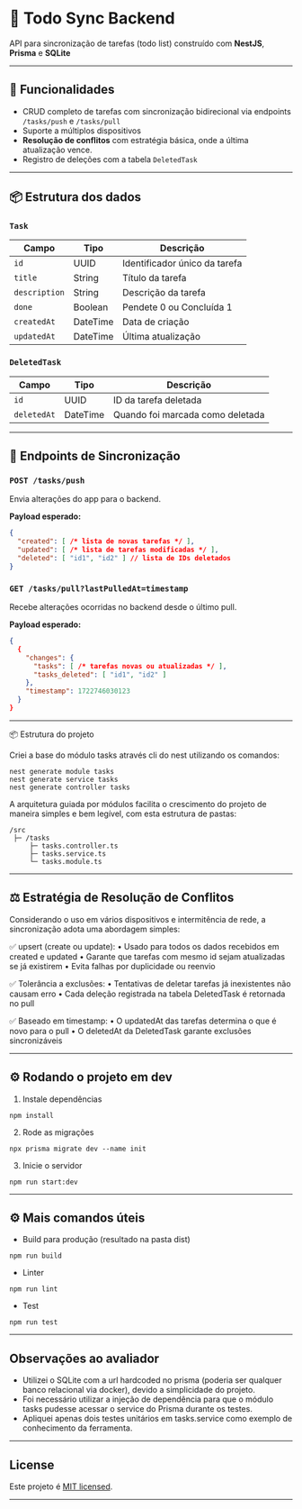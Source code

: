 # 📝 Todo Sync Backend

API para sincronização de tarefas (todo list) construído com **NestJS**, **Prisma** e **SQLite**

---

## 🚀 Funcionalidades

- CRUD completo de tarefas com sincronização bidirecional via endpoints `/tasks/push` e `/tasks/pull`
- Suporte a múltiplos dispositivos
- **Resolução de conflitos** com estratégia básica, onde a última atualização vence.
- Registro de deleções com a tabela `DeletedTask`

---

## 📦 Estrutura dos dados

### `Task`
| Campo        | Tipo     | Descrição                       |
|--------------|----------|---------------------------------|
| `id`         | UUID     | Identificador único da tarefa   |
| `title`      | String   | Título da tarefa                |
| `description`| String   | Descrição da tarefa             |
| `done`       | Boolean  | Pendete 0 ou Concluída 1        |
| `createdAt`  | DateTime | Data de criação                 |
| `updatedAt`  | DateTime | Última atualização              |

### `DeletedTask`
| Campo       | Tipo     | Descrição                       |
|-------------|----------|---------------------------------|
| `id`        | UUID     | ID da tarefa deletada           |
| `deletedAt` | DateTime | Quando foi marcada como deletada|

---

## 🔄 Endpoints de Sincronização

### `POST /tasks/push`

Envia alterações do app para o backend.

**Payload esperado:**
```json
{
  "created": [ /* lista de novas tarefas */ ],
  "updated": [ /* lista de tarefas modificadas */ ],
  "deleted": [ "id1", "id2" ] // lista de IDs deletados
}
```

### `GET /tasks/pull?lastPulledAt=timestamp`

Recebe alterações ocorridas no backend desde o último pull.

**Payload esperado:**
```json
{
  {
    "changes": {
      "tasks": [ /* tarefas novas ou atualizadas */ ],
      "tasks_deleted": [ "id1", "id2" ]
    },
    "timestamp": 1722746030123
  }
}
```

---

📦 Estrutura do projeto

Criei a base do módulo tasks através cli do nest utilizando os comandos:

```
nest generate module tasks
nest generate service tasks
nest generate controller tasks
```

A arquitetura guiada por módulos facilita o crescimento do projeto de maneira simples e bem legível, com esta estrutura de pastas:
```
/src
 ├─ /tasks
     ├─ tasks.controller.ts
     ├─ tasks.service.ts
     └─ tasks.module.ts
```

---

## ⚖️ Estratégia de Resolução de Conflitos

Considerando o uso em vários dispositivos e intermitência de rede, a sincronização adota uma abordagem simples:

✅ upsert (create ou update):
	•	Usado para todos os dados recebidos em created e updated
	•	Garante que tarefas com mesmo id sejam atualizadas se já existirem
	•	Evita falhas por duplicidade ou reenvio

✅ Tolerância a exclusões:
	•	Tentativas de deletar tarefas já inexistentes não causam erro
	•	Cada deleção registrada na tabela DeletedTask é retornada no pull

✅ Baseado em timestamp:
	•	O updatedAt das tarefas determina o que é novo para o pull
	•	O deletedAt da DeletedTask garante exclusões sincronizáveis

---

## ⚙️ Rodando o projeto em dev

1. Instale dependências
```
npm install
```

2. Rode as migrações
```
npx prisma migrate dev --name init
```

3. Inicie o servidor
```
npm run start:dev
```
---

## ⚙️ Mais comandos úteis

* Build para produção (resultado na pasta dist)
```
npm run build
```

* Linter
```
npm run lint
```

* Test
```
npm run test
```

---

## Observações ao avaliador

* Utilizei o SQLite com a url hardcoded no prisma (poderia ser qualquer banco relacional via docker), devido a simplicidade do projeto.
* Foi necessário utilizar a injeção de dependência para que o módulo tasks pudesse acessar o service do Prisma durante os testes.
* Apliquei apenas dois testes unitários em tasks.service como exemplo de conhecimento da ferramenta.

---

## License

Este projeto é [MIT licensed](https://github.com/wvinim/challenge-todo-of/blob/main/LICENSE).

---
